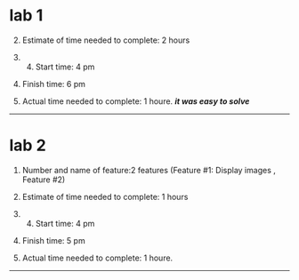 # lab 1 
2. Estimate of time needed to complete: 2 hours

3. 4. Start time: 4 pm

5. Finish time: 6 pm

6. Actual time needed to complete: 1 houre.
___it was easy to solve___

-------------------------------------------------------------

# lab 2
1. Number and name of feature:2  features (Feature #1: Display images , Feature #2)
2. Estimate of time needed to complete: 1 hours

3. 4. Start time: 4 pm

5. Finish time: 5 pm

6. Actual time needed to complete: 1 houre.

_____________________________________________________
